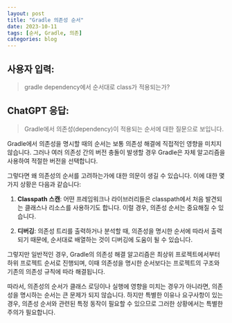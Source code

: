 ```yaml
---
layout: post
title: "Gradle 의존성 순서"
date: 2023-10-11
tags: [순서, Gradle, 의존]
categories: blog
---
```


## 사용자 입력:
> gradle dependency에서 순서대로 class가 적용되는가?

## ChatGPT 응답:
> Gradle에서 의존성(dependency)이 적용되는 순서에 대한 질문으로 보입니다. 

Gradle에서 의존성을 명시할 때의 순서는 보통 의존성 해결에 직접적인 영향을 미치지 않습니다. 그러나 여러 의존성 간의 버전 충돌이 발생할 경우 Gradle은 자체 알고리즘을 사용하여 적절한 버전을 선택합니다.

그렇다면 왜 의존성의 순서를 고려하는가에 대한 의문이 생길 수 있습니다. 이에 대한 몇 가지 상황은 다음과 같습니다:

1. **Classpath 스캔**: 어떤 프레임워크나 라이브러리들은 classpath에서 처음 발견되는 클래스나 리소스를 사용하기도 합니다. 이럴 경우, 의존성 순서는 중요해질 수 있습니다.

2. **디버깅**: 의존성 트리를 출력하거나 분석할 때, 의존성을 명시한 순서에 따라서 출력되기 때문에, 순서대로 배열하는 것이 디버깅에 도움이 될 수 있습니다.

그렇지만 일반적인 경우, Gradle의 의존성 해결 알고리즘은 최상위 프로젝트에서부터 하위 프로젝트 순서로 진행되며, 이때 의존성을 명시한 순서보다는 프로젝트의 구조와 기존의 의존성 규칙에 따라 해결됩니다.

따라서, 의존성의 순서가 클래스 로딩이나 실행에 영향을 미치는 경우가 아니라면, 의존성을 명시하는 순서는 큰 문제가 되지 않습니다. 하지만 특별한 이유나 요구사항이 있는 경우, 의존성 순서와 관련된 특정 동작이 필요할 수 있으므로 그러한 상황에서는 특별한 주의가 필요합니다.

